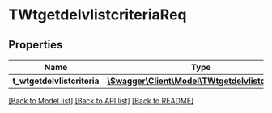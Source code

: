 # TWtgetdelvlistcriteriaReq

## Properties
Name | Type | Description | Notes
------------ | ------------- | ------------- | -------------
**t_wtgetdelvlistcriteria** | [**\Swagger\Client\Model\TWtgetdelvlistcriteria[]**](TWtgetdelvlistcriteria.md) |  | [optional] 

[[Back to Model list]](../README.md#documentation-for-models) [[Back to API list]](../README.md#documentation-for-api-endpoints) [[Back to README]](../README.md)


